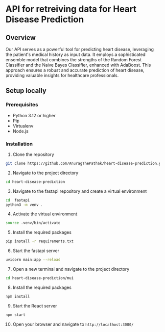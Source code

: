 # API for retreiving data for Heart Disease Prediction

## Overview
Our API serves as a powerful tool for predicting heart disease, leveraging the patient's medical history as input data. It employs a sophisticated ensemble model that combines the strengths of the Random Forest Classifier and the Naive Bayes Classifier, enhanced with AdaBoost. This approach ensures a robust and accurate prediction of heart disease, providing valuable insights for healthcare professionals.

## Setup locally

### Prerequisites
- Python 3.12 or higher
- Pip
- Virtualenv
- Node.js

### Installation
1. Clone the repository
```bash
git clone https://github.com/AnuragThePathak/heart-disease-prediction.git
```
2. Navigate to the project directory
```bash
cd heart-disease-prediction
```
3. Navigate to the fastapi repository and create a virtual environment
```bash
cd  fastapi
python3 -m venv .
```
4. Activate the virtual environment
```bash
source .venv/bin/activate
```
5. Install the required packages
```bash
pip install -r requirements.txt
```
6. Start the fastapi server
```bash
uvicorn main:app --reload
```
7. Open a new terminal and navigate to the project directory
```bash
cd heart-disease-prediction/mui
```
8. Install the required packages
```bash
npm install
```
9. Start the React server
```bash
npm start
```
10. Open your browser and navigate to `http://localhost:3000/`
